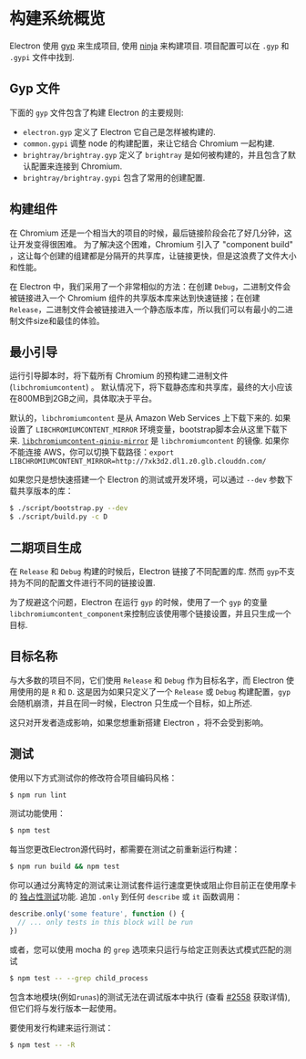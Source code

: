 # 构建系统概览

Electron 使用 [gyp](https://gyp.gsrc.io/) 来生成项目, 使用 [ninja](https://ninja-build.org/) 来构建项目. 项目配置可以在 `.gyp` 和 `.gypi` 文件中找到.

## Gyp 文件

下面的 `gyp` 文件包含了构建 Electron 的主要规则:

* `electron.gyp` 定义了 Electron 它自己是怎样被构建的.
* `common.gypi` 调整 node 的构建配置，来让它结合 Chromium 一起构建.
* `brightray/brightray.gyp` 定义了 `brightray` 是如何被构建的，并且包含了默认配置来连接到 Chromium.
* `brightray/brightray.gypi` 包含了常用的创建配置.

## 构建组件

在 Chromium 还是一个相当大的项目的时候，最后链接阶段会花了好几分钟，这让开发变得很困难。 为了解决这个困难，Chromium 引入了 "component build" ，这让每个创建的组建都是分隔开的共享库，让链接更快，但是这浪费了文件大小和性能。

在 Electron 中，我们采用了一个非常相似的方法：在创建 `Debug`，二进制文件会被链接进入一个 Chromium 组件的共享版本库来达到快速链接；在创建 `Release`，二进制文件会被链接进入一个静态版本库，所以我们可以有最小的二进制文件size和最佳的体验。

## 最小引导

运行引导脚本时，将下载所有 Chromium 的预构建二进制文件(`libchromiumcontent`) 。 默认情况下，将下载静态库和共享库，最终的大小应该在800MB到2GB之间，具体取决于平台。

默认的，`libchromiumcontent` 是从 Amazon Web Services 上下载下来的. 如果设置了 `LIBCHROMIUMCONTENT_MIRROR` 环境变量，bootstrap脚本会从这里下载下来. [`libchromiumcontent-qiniu-mirror`](https://github.com/hokein/libchromiumcontent-qiniu-mirror) 是 `libchromiumcontent` 的镜像. 如果你不能连接 AWS，你可以切换下载路径：`export LIBCHROMIUMCONTENT_MIRROR=http://7xk3d2.dl1.z0.glb.clouddn.com/`

如果您只是想快速搭建一个 Electron 的测试或开发环境，可以通过 `--dev` 参数下载共享版本的库：

```sh
$ ./script/bootstrap.py --dev
$ ./script/build.py -c D
```

## 二期项目生成

在 `Release` 和 `Debug` 构建的时候后，Electron 链接了不同配置的库. 然而 `gyp`不支持为不同的配置文件进行不同的链接设置.

为了规避这个问题，Electron 在运行 `gyp` 的时候，使用了一个 `gyp` 的变量 `libchromiumcontent_component`来控制应该使用哪个链接设置，并且只生成一个目标.

## 目标名称

与大多数的项目不同，它们使用 `Release` 和 `Debug` 作为目标名字，而 Electron 使用使用的是 `R` 和 `D`. 这是因为如果只定义了一个 `Release` 或 `Debug` 构建配置，`gyp` 会随机崩溃，并且在同一时候，Electron 只生成一个目标，如上所述.

这只对开发者造成影响，如果您想重新搭建 Electron ，将不会受到影响。

## 测试

使用以下方式测试你的修改符合项目编码风格：

```sh
$ npm run lint
```

测试功能使用：

```sh
$ npm test
```

每当您更改Electron源代码时，都需要在测试之前重新运行构建：

```sh
$ npm run build && npm test
```

你可以通过分离特定的测试来让测试套件运行速度更快或阻止你目前正在使用摩卡的 [独占性测试](https://mochajs.org/#exclusive-tests)功能. 追加 `.only` 到任何 `describe` 或 `it` 函数调用：

```js
describe.only('some feature', function () {
  // ... only tests in this block will be run
})
```

或者，您可以使用 mocha 的 `grep` 选项来只运行与给定正则表达式模式匹配的测试

```sh
$ npm test -- --grep child_process
```

包含本地模块(例如`runas`)的测试无法在调试版本中执行 (查看 [#2558](https://github.com/electron/electron/issues/2558) 获取详情), 但它们将与发行版本一起使用。

要使用发行构建来运行测试：

```sh
$ npm test -- -R
```